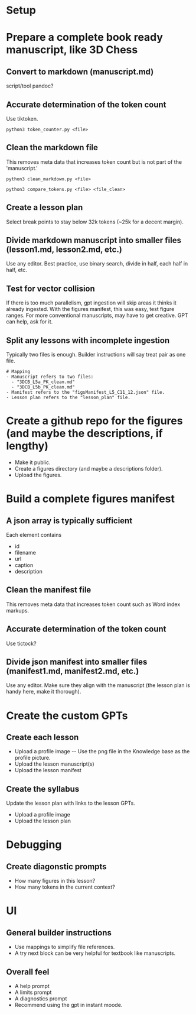 # Setup

# Prepare a complete book ready manuscript, like 3D Chess

## Convert to markdown (manuscript.md)
script/tool
pandoc?

## Accurate determination of the token count
Use tiktoken.

```python3 token_counter.py <file>```

## Clean the markdown file
This removes meta data that increases token count but is not part of the 'manuscript.'

```python3 clean_markdown.py <file>```

```python3 compare_tokens.py <file> <file_clean>```

## Create a lesson plan
Select break points to stay below 32k tokens (~25k for a decent margin).

## Divide markdown manuscript into smaller files (lesson1.md, lesson2.md, etc.)
Use any editor.
Best practice, use binary search, divide in half, each half in half, etc.

## Test for vector collision
If there is too much parallelism, gpt ingestion will skip areas it thinks it already ingested.
With the figures manifest, this was easy, test figure ranges.
For more conventional manuscripts, may have to get creative.
GPT can help, ask for it.

## Split any lessons with incomplete ingestion
Typically two files is enough.
Builder instructions will say treat pair as one file.
```
# Mapping
- Manuscript refers to two files:
  - "3DCB_L5a_PK_clean.md"
  - "3DCB_L5b_PK_clean.md"
- Manifest refers to the "figsManifest_L5_C11_12.json" file.
- Lesson plan refers to the "lesson_plan" file.
```

# Create a github repo for the figures (and maybe the descriptions, if lengthy)
- Make it public.
- Create a figures directory (and maybe a descriptions folder).
- Upload the figures.

# Build a complete figures manifest

## A json array is typically sufficient
Each element contains
- id
- filename
- url
- caption
- description

## Clean the manifest file
This removes meta data that increases token count such as Word index markups.

## Accurate determination of the token count
Use tictock?

## Divide json manifest into smaller files (manifest1.md, manifest2.md, etc.)
Use any editor.
Make sure they align with the manuscript (the lesson plan is handy here, make it thorough).

# Create the custom GPTs

## Create each lesson
- Upload a profile image
-- Use the png file in the Knowledge base as the profile picture.
- Upload the lesson manuscript(s)
- Upload the lesson manifest

## Create the syllabus
Update the lesson plan with links to the lesson GPTs.
- Upload a profile image
- Upload the lesson plan

# Debugging

## Create diagonstic prompts
- How many figures in this lesson?
- How many tokens in the current context?

# UI

## General builder instructions
- Use mappings to simplify file references.
- A try next block can be very helpful for textbook like manuscripts.

## Overall feel
- A help prompt
- A limits prompt
- A diagnostics prompt
- Recommend using the gpt in instant moode.
